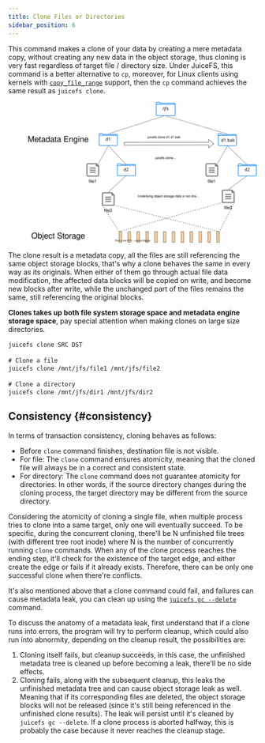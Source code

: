 ```yaml
---
title: Clone Files or Directories
sidebar_position: 6
---
```


This command makes a clone of your data by creating a mere metadata copy, without creating any new data in the object storage, thus cloning is very fast regardless of target file / directory size. Under JuiceFS, this command is a better alternative to `cp`, moreover, for Linux clients using kernels with [`copy_file_range`](https://man7.org/linux/man-pages/man2/copy_file_range.2.html) support, then the `cp` command achieves the same result as `juicefs clone`.

![clone](../images/juicefs-clone.svg)

The clone result is a metadata copy, all the files are still referencing the same object storage blocks, that's why a clone behaves the same in every way as its originals. When either of them go through actual file data modification, the affected data blocks will be copied on write, and become new blocks after write, while the unchanged part of the files remains the same, still referencing the original blocks.

**Clones takes up both file system storage space and metadata engine storage space**, pay special attention when making clones on large size directories.

```shell
juicefs clone SRC DST

# Clone a file
juicefs clone /mnt/jfs/file1 /mnt/jfs/file2

# Clone a directory
juicefs clone /mnt/jfs/dir1 /mnt/jfs/dir2
```

## Consistency {#consistency}

In terms of transaction consistency, cloning behaves as follows:

- Before `clone` command finishes, destination file is not visible.
- For file: The `clone` command ensures atomicity, meaning that the cloned file will always be in a correct and consistent state.
- For directory: The `clone` command does not guarantee atomicity for directories. In other words, if the source directory changes during the cloning process, the target directory may be different from the source directory.

Considering the atomicity of cloning a single file, when multiple process tries to clone into a same target, only one will eventually succeed. To be specific, during the concurrent cloning, there'll be N unfinished file trees (with different tree root inode) where N is the number of concurrently running `clone` commands. When any of the clone process reaches the ending step, it'll check for the existence of the target edge, and either create the edge or fails if it already exists. Therefore, there can be only one successful clone when there're conflicts.

It's also mentioned above that a clone command could fail, and failures can cause metadata leak, you can clean up using the [`juicefs gc --delete`](../reference/command_reference.md#gc) command.

To discuss the anatomy of a metadata leak, first understand that if a clone runs into errors, the program will try to perform cleanup, which could also run into abnormity, depending on the cleanup result, the possibilities are:

1. Cloning itself fails, but cleanup succeeds, in this case, the unfinished metadata tree is cleaned up before becoming a leak, there'll be no side effects.
1. Cloning fails, along with the subsequent cleanup, this leaks the unfinished metadata tree and can cause object storage leak as well. Meaning that if its corresponding files are deleted, the object storage blocks will not be released (since it's still being referenced in the unfinished clone results). The leak will persist until it's cleaned by `juicefs gc --delete`. If a clone process is aborted halfway, this is probably the case because it never reaches the cleanup stage.
